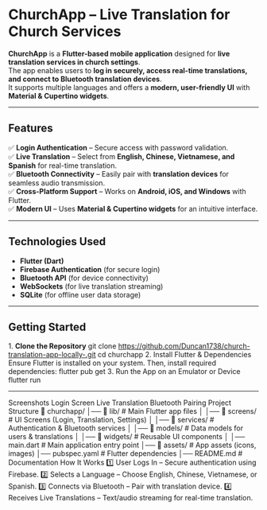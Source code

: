 # ChurchApp – Live Translation for Church Services 

**ChurchApp** is a **Flutter-based mobile application** designed for **live translation services in church settings**.  
The app enables users to **log in securely, access real-time translations, and connect to Bluetooth translation devices**.  
It supports multiple languages and offers a **modern, user-friendly UI** with **Material & Cupertino widgets**.

---

##  Features
✅ **Login Authentication** – Secure access with password validation.  
✅ **Live Translation** – Select from **English, Chinese, Vietnamese, and Spanish** for real-time translation.  
✅ **Bluetooth Connectivity** – Easily pair with **translation devices** for seamless audio transmission.  
✅ **Cross-Platform Support** – Works on **Android, iOS, and Windows** with Flutter.  
✅ **Modern UI** – Uses **Material & Cupertino widgets** for an intuitive interface.  

---

##  Technologies Used
- **Flutter (Dart)**
- **Firebase Authentication** (for secure login)
- **Bluetooth API** (for device connectivity)
- **WebSockets** (for live translation streaming)
- **SQLite** (for offline user data storage)

---

##  Getting Started

1️.  **Clone the Repository**
git clone https://github.com/Duncan1738/church-translation-app-locally-.git
cd churchapp
2️.  Install Flutter & Dependencies
Ensure Flutter is installed on your system. Then, install required dependencies:
flutter pub get
3️. Run the App on an Emulator or Device
flutter run

---
Screenshots
Login Screen	Live Translation	Bluetooth Pairing
Project Structure
📂 churchapp/
│── 📂 lib/                 # Main Flutter app files
│   │── 📂 screens/         # UI Screens (Login, Translation, Settings)
│   │── 📂 services/        # Authentication & Bluetooth services
│   │── 📂 models/          # Data models for users & translations
│   │── 📂 widgets/         # Reusable UI components
│   │── main.dart           # Main application entry point
│── 📂 assets/              # App assets (icons, images)
│── pubspec.yaml            # Flutter dependencies
│── README.md               # Documentation
 How It Works
1️⃣ User Logs In – Secure authentication using Firebase.
2️⃣ Selects a Language – Choose English, Chinese, Vietnamese, or Spanish.
3️⃣ Connects via Bluetooth – Pair with translation device.
4️⃣ Receives Live Translations – Text/audio streaming for real-time translation.

